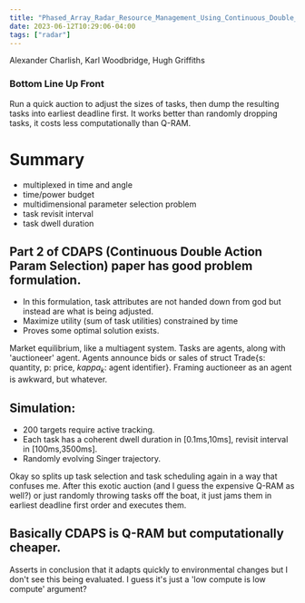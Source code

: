 ```yaml
---
title: "Phased_Array_Radar_Resource_Management_Using_Continuous_Double_Auction"
date: 2023-06-12T10:29:06-04:00
tags: ["radar"]
---
```


Alexander Charlish, Karl Woodbridge, Hugh Griffiths

### Bottom Line Up Front

Run a quick auction to adjust the sizes of tasks, then dump the resulting tasks into earliest deadline first. It works better than randomly dropping tasks, it costs less computationally than Q-RAM.

# Summary

- multiplexed in time and angle 
- time/power budget 
- multidimensional parameter selection problem 
 - task revisit interval 
 - task dwell duration

## Part 2 of CDAPS (Continuous Double Action Param Selection) paper has good problem formulation.
- In this formulation, task attributes are not handed down from god but instead are what is being adjusted.
- Maximize utility (sum of task utilities) constrained by time
- Proves some optimal solution exists. 

Market equilibrium, like a multiagent system. Tasks are agents, along with 'auctioneer' agent. Agents announce bids or sales of struct Trade{s: quantity, p: price, $kappa_k$: agent identifier}. Framing auctioneer as an agent is awkward, but whatever.

## Simulation: 
- 200 targets require active tracking.
- Each task has a coherent dwell duration in [0.1ms,10ms], revisit interval in [100ms,3500ms].
- Randomly evolving Singer trajectory.

Okay so splits up task selection and task scheduling again in a way that confuses me. After this exotic auction (and I guess the expensive Q-RAM as well?) or just randomly throwing tasks off the boat, it just jams them in earliest deadline first order and executes them.

## Basically CDAPS is Q-RAM but computationally cheaper.

Asserts in conclusion that it adapts quickly to environmental changes but I don't see this being evaluated. I guess it's just a 'low compute is low compute' argument? 

